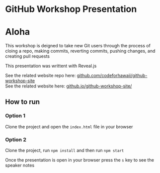# GitHub Workshop Presentation

# Aloha

This workshop is deigned to take new Git users through the process of cloing a repo, making commits, reverting commits, pushing changes, and creating pull requests

This presentation was writtent with Reveal.js

See the related website repo here: [github.com/codeforhawaii/github-workshop-site](https://github.com/codeforhawaii/github-workshop-site)  
See the related website here: [github.io/github-workshop-site/](https://codeforgso.github.io/github-workshop-site/)

## How to run

### Option 1

Clone the project and open the `index.html` file in your browser

### Option 2

Clone the project, run `npm install` and then run `npm start`

Once the presentation is open in your browser press the `s` key to see the speaker notes
